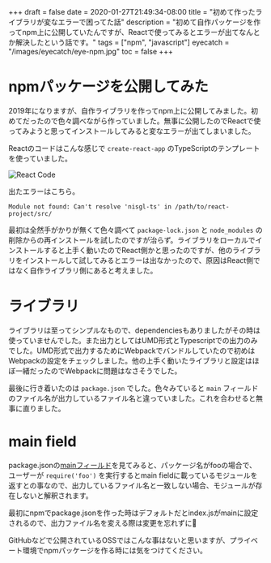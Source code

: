 +++
draft = false
date = 2020-01-27T21:49:34-08:00
title = "初めて作ったライブラリが変なエラーで困ってた話"
description = "初めて自作パッケージを作ってnpm上に公開していたんですが、Reactで使ってみるとエラーが出てなんとか解決したという話です。"
tags = ["npm", "javascript"]
eyecatch = "/images/eyecatch/eye-npm.jpg"
toc = false
+++

# npmパッケージを公開してみた
2019年になりますが、自作ライブラリを作ってnpm上に公開してみました。初めてだったので色々調べながら作っていました。無事に公開したのでReactで使ってみようと思ってインストールしてみると変なエラーが出てしまいました。

Reactのコードはこんな感じで `create-react-app` のTypeScriptのテンプレートを使っていました。

![React Code](/images/2020/own-npm-pkg-issue.png)

出たエラーはこちら。

```
Module not found: Can't resolve 'nisgl-ts' in /path/to/react-project/src/
```

最初は全然手がかりが無くて色々調べて `package-lock.json` と `node_modules` の削除からの再インストールを試したのですが治らず。ライブラリをローカルでインストールすると上手く動いたのでReact側かと思ったのですが、他のライブラリをインストールして試してみるとエラーは出なかったので、原因はReact側ではなく自作ライブラリ側にあると考えました。

# ライブラリ
ライブラリは至ってシンプルなもので、dependenciesもありましたがその時は使っていませんでした。また出力としてはUMD形式とTypescriptでの出力のみでした。UMD形式で出力するためにWebpackでバンドルしていたので初めはWebpackの設定をチェックしました。他の上手く動いたライブラリと設定はほぼ一緒だったのでWebpackに問題はなさそうでした。

最後に行き着いたのは `package.json` でした。色々みていると `main` フィールドのファイル名が出力しているファイル名と違っていました。これを合わせると無事に直りました。

# main field
package.jsonの[mainフィールド](https://docs.npmjs.com/files/package.json#main)を見てみると、パッケージ名がfooの場合で、ユーザーが `require('foo')` を実行するとmain fieldに載っているモジュールを
返すとの事なので、出力しているファイル名と一致しない場合、モジュールが存在しないと解釈されます。

最初にnpmでpackage.jsonを作った時はデフォルトだとindex.jsがmainに設定されるので、出力ファイル名を変える際は変更を忘れずに🙌

GitHubなどで公開されているOSSではこんな事はないと思いますが、プライベート環境でnpmパッケージを作る時には気をつけてください。